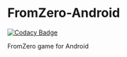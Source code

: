# FromZero-Android

[![Codacy Badge](https://api.codacy.com/project/badge/Grade/dd80a53e902842c4972db99224c78620)](https://www.codacy.com/app/ezequielramos/FromZero-Android?utm_source=github.com&utm_medium=referral&utm_content=ezequielramos/FromZero-Android&utm_campaign=badger)

FromZero game for Android
